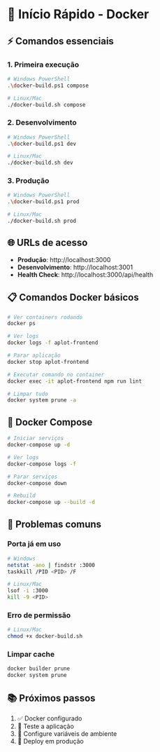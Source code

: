 # 🚀 Início Rápido - Docker

## ⚡ Comandos essenciais

### 1. Primeira execução
```bash
# Windows PowerShell
.\docker-build.ps1 compose

# Linux/Mac
./docker-build.sh compose
```

### 2. Desenvolvimento
```bash
# Windows PowerShell
.\docker-build.ps1 dev

# Linux/Mac
./docker-build.sh dev
```

### 3. Produção
```bash
# Windows PowerShell
.\docker-build.ps1 prod

# Linux/Mac
./docker-build.sh prod
```

## 🌐 URLs de acesso

- **Produção**: http://localhost:3000
- **Desenvolvimento**: http://localhost:3001
- **Health Check**: http://localhost:3000/api/health

## 📋 Comandos Docker básicos

```bash
# Ver containers rodando
docker ps

# Ver logs
docker logs -f aplot-frontend

# Parar aplicação
docker stop aplot-frontend

# Executar comando no container
docker exec -it aplot-frontend npm run lint

# Limpar tudo
docker system prune -a
```

## 🔧 Docker Compose

```bash
# Iniciar serviços
docker-compose up -d

# Ver logs
docker-compose logs -f

# Parar serviços
docker-compose down

# Rebuild
docker-compose up --build -d
```

## 🚨 Problemas comuns

### Porta já em uso
```bash
# Windows
netstat -ano | findstr :3000
taskkill /PID <PID> /F

# Linux/Mac
lsof -i :3000
kill -9 <PID>
```

### Erro de permissão
```bash
# Linux/Mac
chmod +x docker-build.sh
```

### Limpar cache
```bash
docker builder prune
docker system prune
```

## 📚 Próximos passos

1. ✅ Docker configurado
2. 🔄 Teste a aplicação
3. 📝 Configure variáveis de ambiente
4. 🚀 Deploy em produção
